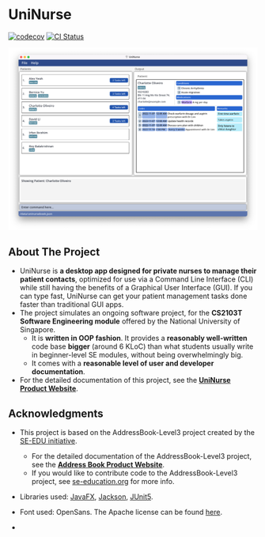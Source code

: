 # UniNurse

[![codecov](https://codecov.io/gh/AY2223S1-CS2103T-T12-4/tp/branch/master/graph/badge.svg)](https://app.codecov.io/gh/AY2223S1-CS2103T-T12-4/tp)
[![CI Status](https://github.com/AY2223S1-CS2103T-T12-4/tp/workflows/Java%20CI/badge.svg)](https://github.com/AY2223S1-CS2103T-T12-4/tp/actions)

![Ui](docs/images/Ui.png)

## About The Project

* UniNurse is **a desktop app designed for private nurses to manage their patient contacts**, optimized for use via a Command Line Interface (CLI) while still having the benefits of a Graphical User Interface (GUI). If you can type fast, UniNurse can get your patient management tasks done faster than traditional GUI apps.
* The project simulates an ongoing software project, for the **CS2103T Software Engineering module** offered by the National University of Singapore.
  * It is **written in OOP fashion**. It provides a **reasonably well-written** code base **bigger** (around 6 KLoC) than what students usually write in beginner-level SE modules, without being overwhelmingly big.
  * It comes with a **reasonable level of user and developer documentation**.
* For the detailed documentation of this project, see the **[UniNurse Product Website](https://ay2223s1-cs2103t-t12-4.github.io/tp/UserGuide.html)**.

## Acknowledgments

* This project is based on the AddressBook-Level3 project created by the [SE-EDU initiative](https://se-education.org).
  * For the detailed documentation of the AddressBook-Level3 project, see the **[Address Book Product Website](https://se-education.org/addressbook-level3)**.
  * If you would like to contribute code to the AddressBook-Level3 project, see [se-education.org](https://se-education.org#https://se-education.org/#contributing) for more info.

* Libraries used: [JavaFX](https://openjfx.io/), [Jackson](https://github.com/FasterXML/jackson), [JUnit5](https://github.com/junit-team/junit5).
* Font used: OpenSans. The Apache license can be found [here](https://github.com/AY2223S1-CS2103T-T12-4/tp/blob/master/src/main/resources/fonts/open-sans/LICENSE.txt).
* 